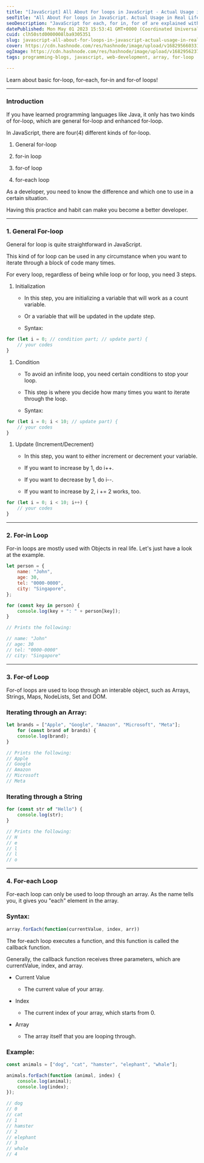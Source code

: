 ```yaml
---
title: "[JavaScript] All About For loops in JavaScript - Actual Usage in Real Life with Examples!"
seoTitle: "All About For loops in JavaScript. Actual Usage in Real Life with Exam"
seoDescription: "JavaScript for each, for in, for of are explained with examples. Learn which one to use in a certain situation and their real life usages! Beginner friendly"
datePublished: Mon May 01 2023 15:53:41 GMT+0000 (Coordinated Universal Time)
cuid: clh50std0000008lba9305351
slug: javascript-all-about-for-loops-in-javascript-actual-usage-in-real-life-with-examples
cover: https://cdn.hashnode.com/res/hashnode/image/upload/v1682956603312/2da44af6-f313-4ecb-9339-5f6345d9c9bf.jpeg
ogImage: https://cdn.hashnode.com/res/hashnode/image/upload/v1682956237625/5280b246-5020-45cd-a923-a9c922641e7e.jpeg
tags: programming-blogs, javascript, web-development, array, for-loop

---
```


Learn about basic for-loop, for-each, for-in and for-of loops!

---

### Introduction

If you have learned programming languages like Java, it only has two kinds of for-loop, which are general for-loop and enhanced for-loop.

In JavaScript, there are four(4) different kinds of for-loop.

1. General for-loop
    
2. for-in loop
    
3. for-of loop
    
4. for-each loop
    

As a developer, you need to know the difference and which one to use in a certain situation.

Having this practice and habit can make you become a better developer.

---

### 1\. General For-loop

General for loop is quite straightforward in JavaScript.

This kind of for loop can be used in any circumstance when you want to iterate through a block of code many times.

For every loop, regardless of being while loop or for loop, you need 3 steps.

1. Initialization
    
    * In this step, you are initializing a variable that will work as a count variable.
        
    * Or a variable that will be updated in the update step.
        
    * Syntax:
        

```javascript
for (let i = 0; // condition part; // update part) {
    // your codes
}
```

1. Condition
    
    * To avoid an infinite loop, you need certain conditions to stop your loop.
        
    * This step is where you decide how many times you want to iterate through the loop.
        
    * Syntax:
        

```javascript
for (let i = 0; i < 10; // update part) {
    // your codes
}
```

1. Update (Increment/Decrement)
    
    * In this step, you want to either increment or decrement your variable.
        
    * If you want to increase by 1, do i++.
        
    * If you want to decrease by 1, do i--.
        
    * If you want to increase by 2, i += 2 works, too.
        

```javascript
for (let i = 0; i < 10; i++) {
    // your codes
}
```

---

### 2\. For-in Loop

For-in loops are mostly used with Objects in real life. Let's just have a look at the example.

```javascript
let person = {
    name: "John",
    age: 30,
    tel: "0000-0000",
    city: "Singapore",
};

for (const key in person) {
    console.log(key + ": " + person[key]);
}

// Prints the following:

// name: "John"
// age: 30
// tel: "0000-0000"
// city: "Singapore"
```

---

### 3\. For-of Loop

For-of loops are used to loop through an interable object, such as Arrays, Strings, Maps, NodeLists, Set and DOM.

### Iterating through an Array:

```javascript
let brands = ["Apple", "Google", "Amazon", "Microsoft", "Meta"];
    for (const brand of brands) {
    console.log(brand);
}

// Prints the following:
// Apple
// Google
// Amazon
// Microsoft
// Meta
```

### Iterating through a String

```javascript
for (const str of "Hello") {
    console.log(str);
}

// Prints the following:
// H
// e
// l
// l
// o
```

---

### 4\. For-each Loop

For-each loop can only be used to loop through an array. As the name tells you, it gives you "each" element in the array.

### Syntax:

```javascript
array.forEach(function(currentValue, index, arr))
```

The for-each loop executes a function, and this function is called the callback function.

Generally, the callback function receives three parameters, which are currentValue, index, and array.

* Current Value
    
    * The current value of your array.
        
* Index
    
    * The current index of your array, which starts from 0.
        
* Array
    
    * The array itself that you are looping through.
        

### Example:

```javascript
const animals = ["dog", "cat", "hamster", "elephant", "whale"];

animals.forEach(function (animal, index) {
    console.log(animal);
    console.log(index);
});

// dog
// 0
// cat
// 1
// hamster
// 2
// elephant
// 3
// whale
// 4
```